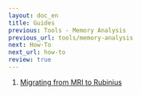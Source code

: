 ```yaml
---
layout: doc_en
title: Guides
previous: Tools - Memory Analysis
previous_url: tools/memory-analysis
next: How-To
next_url: how-to
review: true
---
```


1. [Migrating from MRI to
   Rubinius](/doc/en/guides/migrating-from-mri-to-rubinius)
